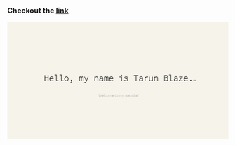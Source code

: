 ### Checkout the [link](https://blaze021.github.io/codetyper_text/)


![Preview](https://github.com/blaze021/codetyper_text/blob/main/Codetyper.JPG)